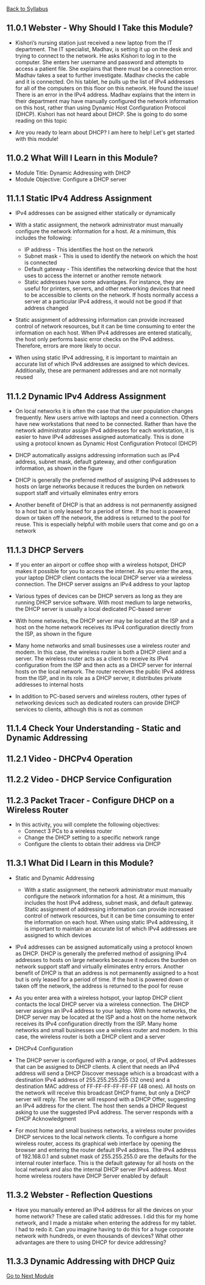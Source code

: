 [Back to Syllabus](./README.md#course-syllabus)

## 11.0.1 Webster - Why Should I Take this Module?

- Kishori’s nursing station just received a new laptop from the IT department. The IT specialist, Madhav, is setting it up on the desk and trying to connect to the network. He asks Kishori to log in to the computer. She enters her username and password and attempts to access a patient file. She explains that there must be a connection error. Madhav takes a seat to further investigate. Madhav checks the cable and it is connected. On his tablet, he pulls up the list of IPv4 addresses for all of the computers on this floor on this network. He found the issue! There is an error in the IPv4 address. Madhav explains that the intern in their department may have manually configured the network information on this host, rather than using Dynamic Host Configuration Protocol (DHCP). Kishori has not heard about DHCP. She is going to do some reading on this topic

- Are you ready to learn about DHCP? I am here to help! Let's get started with this module!

## 11.0.2 What Will I Learn in this Module?

- Module Title: Dynamic Addressing with DHCP
- Module Objective: Configure a DHCP server

## 11.1.1 Static IPv4 Address Assignment

- IPv4 addresses can be assigned either statically or dynamically

- With a static assignment, the network administrator must manually configure the network information for a host. At a minimum, this includes the following:
    - IP address - This identifies the host on the network
    - Subnet mask - This is used to identify the network on which the host is connected
    - Default gateway - This identifies the networking device that the host uses to access the internet or another remote network
    - Static addresses have some advantages. For instance, they are useful for printers, servers, and other networking devices that need to be accessible to clients on the network. If hosts normally access a server at a particular IPv4 address, it would not be good if that address changed

- Static assignment of addressing information can provide increased control of network resources, but it can be time consuming to enter the information on each host. When IPv4 addresses are entered statically, the host only performs basic error checks on the IPv4 address. Therefore, errors are more likely to occur.

- When using static IPv4 addressing, it is important to maintain an accurate list of which IPv4 addresses are assigned to which devices. Additionally, these are permanent addresses and are not normally reused

## 11.1.2 Dynamic IPv4 Address Assignment

- On local networks it is often the case that the user population changes frequently. New users arrive with laptops and need a connection. Others have new workstations that need to be connected. Rather than have the network administrator assign IPv4 addresses for each workstation, it is easier to have IPv4 addresses assigned automatically. This is done using a protocol known as Dynamic Host Configuration Protocol (DHCP)

- DHCP automatically assigns addressing information such as IPv4 address, subnet mask, default gateway, and other configuration information, as shown in the figure

- DHCP is generally the preferred method of assigning IPv4 addresses to hosts on large networks because it reduces the burden on network support staff and virtually eliminates entry errors

- Another benefit of DHCP is that an address is not permanently assigned to a host but is only leased for a period of time. If the host is powered down or taken off the network, the address is returned to the pool for reuse. This is especially helpful with mobile users that come and go on a network

## 11.1.3 DHCP Servers

- If you enter an airport or coffee shop with a wireless hotspot, DHCP makes it possible for you to access the internet. As you enter the area, your laptop DHCP client contacts the local DHCP server via a wireless connection. The DHCP server assigns an IPv4 address to your laptop

- Various types of devices can be DHCP servers as long as they are running DHCP service software. With most medium to large networks, the DHCP server is usually a local dedicated PC-based server

- With home networks, the DHCP server may be located at the ISP and a host on the home network receives its IPv4 configuration directly from the ISP, as shown in the figure

- Many home networks and small businesses use a wireless router and modem. In this case, the wireless router is both a DHCP client and a server. The wireless router acts as a client to receive its IPv4 configuration from the ISP and then acts as a DHCP server for internal hosts on the local network. The router receives the public IPv4 address from the ISP, and in its role as a DHCP server, it distributes private addresses to internal hosts

- In addition to PC-based servers and wireless routers, other types of networking devices such as dedicated routers can provide DHCP services to clients, although this is not as common

## 11.1.4 Check Your Understanding - Static and Dynamic Addressing

## 11.2.1 Video - DHCPv4 Operation

## 11.2.2 Video - DHCP Service Configuration

## 11.2.3 Packet Tracer - Configure DHCP on a Wireless Router

- In this activity, you will complete the following objectives:
    - Connect 3 PCs to a wireless router
    - Change the DHCP setting to a specific network range
    - Configure the clients to obtain their address via DHCP

## 11.3.1 What Did I Learn in this Module?

- Static and Dynamic Addressing
    - With a static assignment, the network administrator must manually configure the network information for a host. At a minimum, this includes the host IPv4 address, subnet mask, and default gateway. Static assignment of addressing information can provide increased control of network resources, but it can be time consuming to enter the information on each host. When using static IPv4 addressing, it is important to maintain an accurate list of which IPv4 addresses are assigned to which devices

- IPv4 addresses can be assigned automatically using a protocol known as DHCP. DHCP is generally the preferred method of assigning IPv4 addresses to hosts on large networks because it reduces the burden on network support staff and virtually eliminates entry errors. Another benefit of DHCP is that an address is not permanently assigned to a host but is only leased for a period of time. If the host is powered down or taken off the network, the address is returned to the pool for reuse

- As you enter area with a wireless hotspot, your laptop DHCP client contacts the local DHCP server via a wireless connection. The DHCP server assigns an IPv4 address to your laptop. With home networks, the DHCP server may be located at the ISP and a host on the home network receives its IPv4 configuration directly from the ISP. Many home networks and small businesses use a wireless router and modem. In this case, the wireless router is both a DHCP client and a server

- DHCPv4 Configuration
- The DHCP server is configured with a range, or pool, of IPv4 addresses that can be assigned to DHCP clients. A client that needs an IPv4 address will send a DHCP Discover message which is a broadcast with a destination IPv4 address of 255.255.255.255 (32 ones) and a destination MAC address of FF-FF-FF-FF-FF-FF (48 ones). All hosts on the network will receive this broadcast DHCP frame, but only a DHCP server will reply. The server will respond with a DHCP Offer, suggesting an IPv4 address for the client. The host then sends a DHCP Request asking to use the suggested IPv4 address. The server responds with a DHCP Acknowledgment

- For most home and small business networks, a wireless router provides DHCP services to the local network clients. To configure a home wireless router, access its graphical web interface by opening the browser and entering the router default IPv4 address. The IPv4 address of 192.168.0.1 and subnet mask of 255.255.255.0 are the defaults for the internal router interface. This is the default gateway for all hosts on the local network and also the internal DHCP server IPv4 address. Most home wireless routers have DHCP Server enabled by default

## 11.3.2 Webster - Reflection Questions

- Have you manually entered an IPv4 address for all the devices on your home network? These are called static addresses. I did this for my home network, and I made a mistake when entering the address for my tablet. I had to redo it. Can you imagine having to do this for a huge corporate network with hundreds, or even thousands of devices? What other advantages are there to using DHCP for device addressing?

## 11.3.3 Dynamic Addressing with DHCP Quiz

[Go to Next Module](./12_Gateway_to_Other_Networks.md)